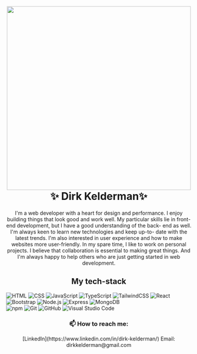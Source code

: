<h1 align="center">
  <img src="https://user-images.githubusercontent.com/66555191/118636187-b4406180-b7d4-11eb-915c-7d5d42cfccf1.jpg" width="500px"/><br/>
  ✨ Dirk Kelderman✨
</h1>



<p align="center"> 
I'm a web developer with a heart for design and performance. I enjoy building things that look good and work well. My particular skills lie in front-end development, but I have a good understanding of the back- end as well. I'm always keen to learn new technologies and keep up-to- date with the latest trends. I'm also interested in user experience and how to make websites more user-friendly. In my spare time, I like to work on personal projects. I believe that collaboration is essential to making great things. And I'm always happy to help others who are just getting started in web development.</p>


<h2 align="center"> My tech-stack </h5>


  ![HTML](https://img.shields.io/badge/-HTML-333333?style=flat&logo=HTML5&color=white)
  ![CSS](https://img.shields.io/badge/-CSS-333333?style=flat&logo=CSS3&logoColor=1572B6&color=white)
  ![JavaScript](https://img.shields.io/badge/-JavaScript-333333?style=flat&logo=javascript&color=white)
  ![TypeScript](https://img.shields.io/badge/-TypeScript-333333?style=flat&logo=typescript&color=white)
  ![TailwindCSS](https://img.shields.io/badge/-TailwindCSS-333333?style=flat&logo=tailwindcss&color=white)
  ![React](https://img.shields.io/badge/-React-333333?style=flat&logo=react&color=white)
  ![Bootstrap](https://img.shields.io/badge/-Bootstrap-333333?style=flat&logo=bootstrap&logoColor=563D7C&color=white)
  ![Node.js](https://img.shields.io/badge/-Node.js-333333?style=flat&logo=node.js&color=white)
  ![Express](https://img.shields.io/badge/-Express-333333?style=flat&logo=express&logoColor=black&color=white)
  ![MongoDB](https://img.shields.io/badge/-MongoDB-333333?style=flat&logo=mongodb&color=white) <br>
  ![npm](https://img.shields.io/badge/-npm-333333?style=flat&logo=npm&color=white)
  ![Git](https://img.shields.io/badge/-Git-333333?style=flat&logo=git&color=white)
  ![GitHub](https://img.shields.io/badge/-GitHub-333333?style=flat&logo=github&logoColor=black&color=white)
  ![Visual Studio Code](https://img.shields.io/badge/-Visual%20Studio%20Code-333333?style=flat&logo=visual-studio-code&logoColor=007ACC&color=white)


<div align="center">
  <h3>📫 How to reach me:</h3>
  [LinkedIn](https://www.linkedin.com/in/dirk-kelderman/)
  Email: dirkkelderman@gmail.com
</div>
  



<!--
**dirkkelderman/dirkkelderman** is a  _special_ ✨ repository because its `README.md` (this file) appears on your GitHub profile.

Here are some ideas to get you started:

-  I’m currently working on ...
-  I’m currently learning ...
- 👯 I’m looking to collaborate on ...
- 🤔 I’m looking for help with ...
- 💬 Ask me about ...
- 📫 How to reach me: ...
- 😄 Pronouns: ...
- ⚡ Fun fact: ...
-->
